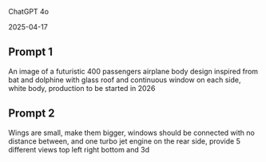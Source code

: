 ChatGPT 4o

2025-04-17

## Prompt 1
An image of a futuristic 400 passengers airplane body design inspired from bat and dolphine  with glass roof and continuous window on each side, white body, production to be started in 2026

## Prompt 2
Wings are small, make them bigger, windows should be connected with no distance between, and one turbo jet engine on the rear side, provide 5 different views top left right bottom and 3d
